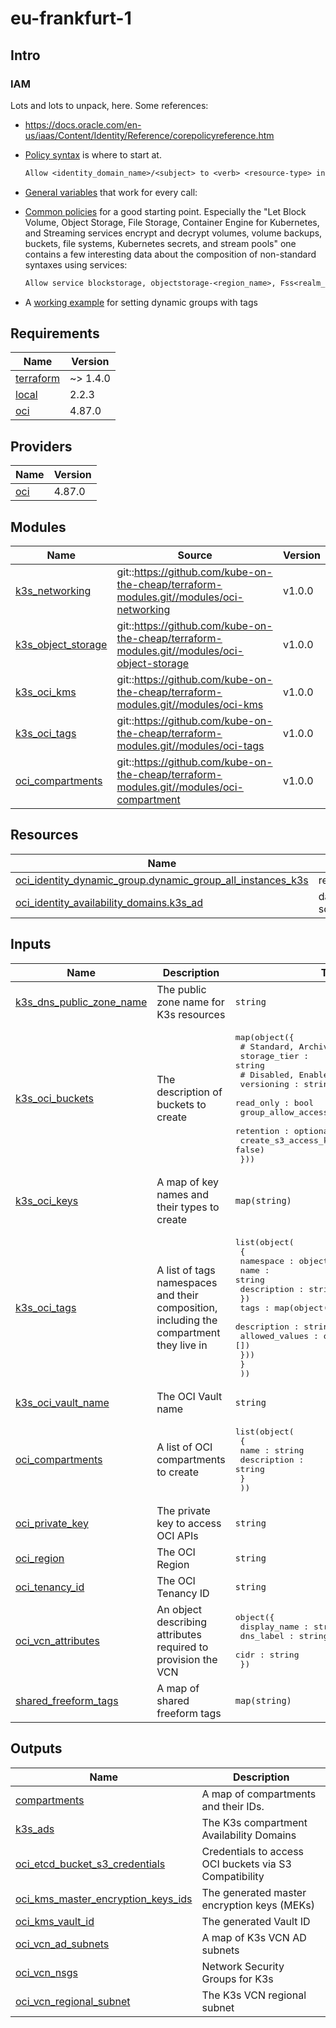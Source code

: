 # eu-frankfurt-1

<!-- BEGINNING OF PRE-COMMIT-TERRAFORM DOCS HOOK -->
## Intro

### IAM

Lots and lots to unpack, here. Some references:

* https://docs.oracle.com/en-us/iaas/Content/Identity/Reference/corepolicyreference.htm

* [Policy syntax](https://docs.oracle.com/en-us/iaas/Content/Identity/policysyntax/policy-syntax.htm) is where to start at.

  ```txt
  Allow <identity_domain_name>/<subject> to <verb> <resource-type> in <location> where <conditions>
  ```

* [General variables](https://docs.oracle.com/en-us/iaas/Content/Identity/policyreference/policyreference_topic-General_Variables_for_All_Requests.htm) that work for every call:

* [Common policies](https://docs.oracle.com/en-us/iaas/Content/Identity/policiescommon/commonpolicies.htm) for a good starting point. Especially the "Let Block Volume, Object Storage, File Storage, Container Engine for Kubernetes, and Streaming services encrypt and decrypt volumes, volume backups, buckets, file systems, Kubernetes secrets, and stream pools" one contains a few interesting data about the composition of non-standard syntaxes using services:

  ```txt
  Allow service blockstorage, objectstorage-<region_name>, Fss<realm_key>Prod, oke, streaming to use keys in compartment ABC where target.key.id = '<key_OCID>'
  ```

* A [working example](https://docs.oracle.com/en-us/iaas/Content/Compute/Tasks/runningcommands.htm) for setting dynamic groups with tags

## Requirements

| Name | Version |
|------|---------|
| <a name="requirement_terraform"></a> [terraform](#requirement\_terraform) | ~> 1.4.0 |
| <a name="requirement_local"></a> [local](#requirement\_local) | 2.2.3 |
| <a name="requirement_oci"></a> [oci](#requirement\_oci) | 4.87.0 |

## Providers

| Name | Version |
|------|---------|
| <a name="provider_oci"></a> [oci](#provider\_oci) | 4.87.0 |

## Modules

| Name | Source | Version |
|------|--------|---------|
| <a name="module_k3s_networking"></a> [k3s\_networking](#module\_k3s\_networking) | git::https://github.com/kube-on-the-cheap/terraform-modules.git//modules/oci-networking | v1.0.0 |
| <a name="module_k3s_object_storage"></a> [k3s\_object\_storage](#module\_k3s\_object\_storage) | git::https://github.com/kube-on-the-cheap/terraform-modules.git//modules/oci-object-storage | v1.0.0 |
| <a name="module_k3s_oci_kms"></a> [k3s\_oci\_kms](#module\_k3s\_oci\_kms) | git::https://github.com/kube-on-the-cheap/terraform-modules.git//modules/oci-kms | v1.0.0 |
| <a name="module_k3s_oci_tags"></a> [k3s\_oci\_tags](#module\_k3s\_oci\_tags) | git::https://github.com/kube-on-the-cheap/terraform-modules.git//modules/oci-tags | v1.0.0 |
| <a name="module_oci_compartments"></a> [oci\_compartments](#module\_oci\_compartments) | git::https://github.com/kube-on-the-cheap/terraform-modules.git//modules/oci-compartment | v1.0.0 |

## Resources

| Name | Type |
|------|------|
| [oci_identity_dynamic_group.dynamic_group_all_instances_k3s](https://registry.terraform.io/providers/oracle/oci/4.87.0/docs/resources/identity_dynamic_group) | resource |
| [oci_identity_availability_domains.k3s_ad](https://registry.terraform.io/providers/oracle/oci/4.87.0/docs/data-sources/identity_availability_domains) | data source |

## Inputs

| Name | Description | Type | Default | Required |
|------|-------------|------|---------|:--------:|
| <a name="input_k3s_dns_public_zone_name"></a> [k3s\_dns\_public\_zone\_name](#input\_k3s\_dns\_public\_zone\_name) | The public zone name for K3s resources | `string` | n/a | yes |
| <a name="input_k3s_oci_buckets"></a> [k3s\_oci\_buckets](#input\_k3s\_oci\_buckets) | The description of buckets to create | <pre>map(object({<br>    # Standard, Archive<br>    storage_tier : string<br>    # Disabled, Enabled, Suspended<br>    versioning : string<br>    read_only : bool<br>    group_allow_access : optional(string),<br>    retention : optional(string)<br>    create_s3_access_key : optional(bool, false)<br>  }))</pre> | n/a | yes |
| <a name="input_k3s_oci_keys"></a> [k3s\_oci\_keys](#input\_k3s\_oci\_keys) | A map of key names and their types to create | `map(string)` | n/a | yes |
| <a name="input_k3s_oci_tags"></a> [k3s\_oci\_tags](#input\_k3s\_oci\_tags) | A list of tags namespaces and their composition, including the compartment they live in | <pre>list(object(<br>    {<br>      namespace : object({<br>        name : string<br>        description : string<br>      })<br>      tags : map(object({<br>        description : string,<br>        allowed_values : optional(list(string), [])<br>      }))<br>    }<br>  ))</pre> | n/a | yes |
| <a name="input_k3s_oci_vault_name"></a> [k3s\_oci\_vault\_name](#input\_k3s\_oci\_vault\_name) | The OCI Vault name | `string` | n/a | yes |
| <a name="input_oci_compartments"></a> [oci\_compartments](#input\_oci\_compartments) | A list of OCI compartments to create | <pre>list(object(<br>    {<br>      name : string<br>      description : string<br>    }<br>  ))</pre> | n/a | yes |
| <a name="input_oci_private_key"></a> [oci\_private\_key](#input\_oci\_private\_key) | The private key to access OCI APIs | `string` | n/a | yes |
| <a name="input_oci_region"></a> [oci\_region](#input\_oci\_region) | The OCI Region | `string` | n/a | yes |
| <a name="input_oci_tenancy_id"></a> [oci\_tenancy\_id](#input\_oci\_tenancy\_id) | The OCI Tenancy ID | `string` | n/a | yes |
| <a name="input_oci_vcn_attributes"></a> [oci\_vcn\_attributes](#input\_oci\_vcn\_attributes) | An object describing attributes required to provision the VCN | <pre>object({<br>    display_name : string<br>    dns_label : string<br>    cidr : string<br>  })</pre> | n/a | yes |
| <a name="input_shared_freeform_tags"></a> [shared\_freeform\_tags](#input\_shared\_freeform\_tags) | A map of shared freeform tags | `map(string)` | `{}` | no |

## Outputs

| Name | Description |
|------|-------------|
| <a name="output_compartments"></a> [compartments](#output\_compartments) | A map of compartments and their IDs. |
| <a name="output_k3s_ads"></a> [k3s\_ads](#output\_k3s\_ads) | The K3s compartment Availability Domains |
| <a name="output_oci_etcd_bucket_s3_credentials"></a> [oci\_etcd\_bucket\_s3\_credentials](#output\_oci\_etcd\_bucket\_s3\_credentials) | Credentials to access OCI buckets via S3 Compatibility |
| <a name="output_oci_kms_master_encryption_keys_ids"></a> [oci\_kms\_master\_encryption\_keys\_ids](#output\_oci\_kms\_master\_encryption\_keys\_ids) | The generated master encryption keys (MEKs) |
| <a name="output_oci_kms_vault_id"></a> [oci\_kms\_vault\_id](#output\_oci\_kms\_vault\_id) | The generated Vault ID |
| <a name="output_oci_vcn_ad_subnets"></a> [oci\_vcn\_ad\_subnets](#output\_oci\_vcn\_ad\_subnets) | A map of K3s VCN AD subnets |
| <a name="output_oci_vcn_nsgs"></a> [oci\_vcn\_nsgs](#output\_oci\_vcn\_nsgs) | Network Security Groups for K3s |
| <a name="output_oci_vcn_regional_subnet"></a> [oci\_vcn\_regional\_subnet](#output\_oci\_vcn\_regional\_subnet) | The K3s VCN regional subnet |
<!-- END OF PRE-COMMIT-TERRAFORM DOCS HOOK -->
